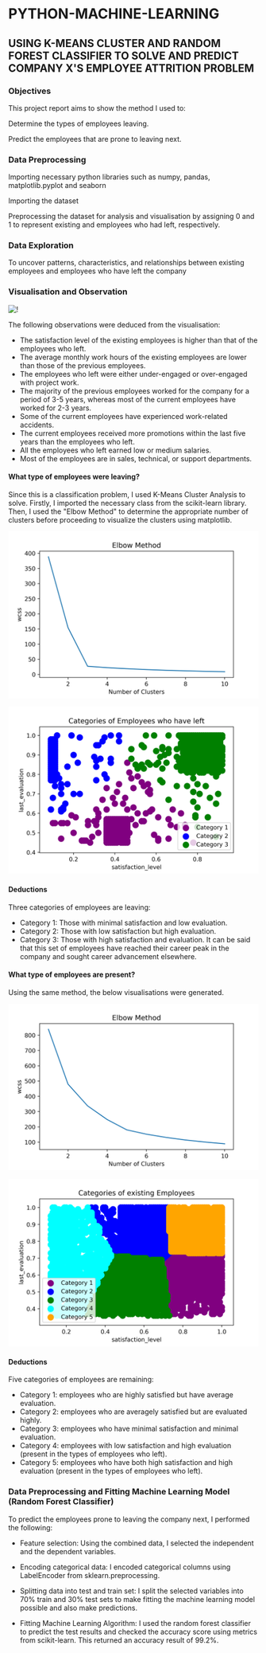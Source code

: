 # PYTHON-MACHINE-LEARNING

## USING K-MEANS CLUSTER AND RANDOM FOREST CLASSIFIER TO SOLVE AND PREDICT COMPANY X'S EMPLOYEE ATTRITION PROBLEM

### Objectives

This project report aims to show the method I used to:

Determine the types of employees leaving. 

Predict the employees that are prone to leaving next.


### Data Preprocessing
Importing necessary python libraries such as numpy, pandas, matplotlib.pyplot and seaborn

Importing the dataset

Preprocessing the dataset for analysis and visualisation by assigning 0 and 1 to represent existing and employees who had left, respectively.

### Data Exploration
To uncover patterns, characteristics, and relationships between existing employees and employees who have left the company

### Visualisation and Observation
![!](Comparison_viz.png)

The following observations were deduced from the visualisation:

+ The satisfaction level of the existing employees is higher than that of the employees who left.
+ The average monthly work hours of the existing employees are lower than those of the previous employees.
+ The employees who left were either under-engaged or over-engaged with project work.
+ The majority of the previous employees worked for the company for a period of 3-5 years, whereas most of the current employees have worked for 2-3 years.
+ Some of the current employees have experienced work-related accidents.
+ The current employees received more promotions within the last five years than the employees who left.
+ All the employees who left earned low or medium salaries. 
+ Most of the employees are in sales, technical, or support departments.

#### What type of employees were leaving?


Since this is a classification problem, I used K-Means Cluster Analysis to solve. Firstly, I imported the necessary class from the scikit-learn library. Then, I used the "Elbow Method" to determine the appropriate number of clusters before proceeding to visualize the clusters using matplotlib.

![!](Number_of_Clusters_of_employees_who_left.jpg)

![!](Categories_of_Employees_who_have_left.png)
#### Deductions
Three categories of employees are leaving:
+ Category 1: Those with minimal satisfaction and low evaluation.
+ Category 2: Those with low satisfaction but high evaluation.
+ Category 3: Those with high satisfaction and evaluation. It can be said that this set of employees have reached their  career peak in the company and sought career  advancement  elsewhere.


#### What type of employees are present?
Using the same method, the below visualisations were generated.


![!](number_of_clusters_for_emp_exist.png)

![!](Types_of_existing_employees.png)
#### Deductions
Five categories of employees are remaining:
+ Category 1: employees who are highly satisfied but have average evaluation.
+ Category 2: employees who are averagely satisfied but are evaluated highly.
+ Category 3: employees who have minimal satisfaction and minimal evaluation.
+ Category 4: employees with low satisfaction and high evaluation (present in the types of employees who left).
+ Category 5: employees who have both high satisfaction and high evaluation (present in the types of employees who left).


### Data Preprocessing and Fitting Machine Learning Model (Random Forest Classifier)
To predict the employees prone to leaving the company next, I performed the following:

+ Feature selection: Using the combined data, I selected the independent and the dependent variables.

+ Encoding categorical data: I encoded categorical columns using LabelEncoder from sklearn.preprocessing.

+ Splitting data into test and train set: I split the selected variables into 70% train and 30% test sets to make fitting the machine learning model possible and also make predictions.

+ Fitting Machine Learning Algorithm: I used the random forest classifier to predict the test results and checked the accuracy score using metrics from scikit-learn. This returned an accuracy result of 99.2%.




